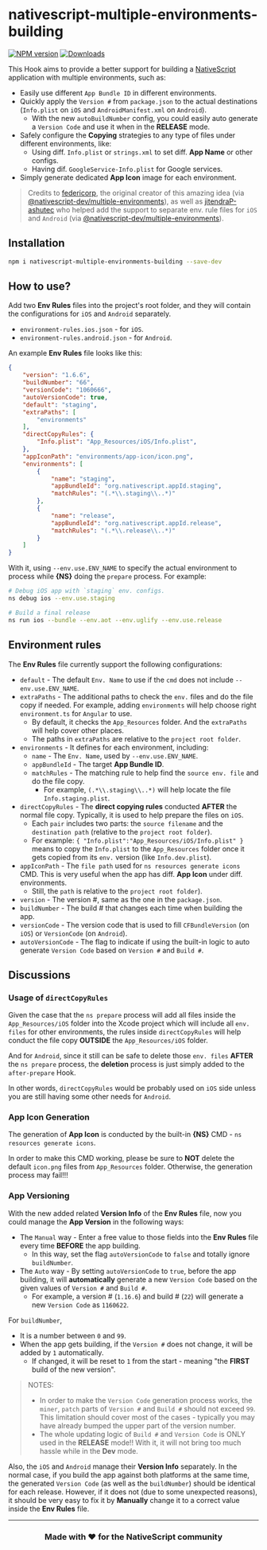 
# nativescript-multiple-environments-building

[![NPM version][npm-image]][npm-url]
[![Downloads][downloads-image]][npm-url]

[npm-image]:http://img.shields.io/npm/v/nativescript-multiple-environments-building.svg
[npm-url]:https://www.npmjs.com/package/nativescript-multiple-environments-building
[downloads-image]:http://img.shields.io/npm/dm/nativescript-multiple-environments-building.svg

This Hook aims to provide a better support for building a [NativeScript](https://nativescript.org/) application with multiple environments, such as:

- Easily use different `App Bundle ID` in different environments.
- Quickly apply the `Version #` from `package.json` to the actual destinations (`Info.plist` on `iOS` and `AndroidManifest.xml` on `Android`).
  - With the new `autoBuildNumber` config, you could easily auto generate a `Version Code` and use it when in the **RELEASE** mode.
- Safely configure the **Copying** strategies to any type of files under different environments, like:
  - Using diff. `Info.plist` or `strings.xml` to set diff. **App Name** or other configs.
  - Having dif. `GoogleService-Info.plist` for Google services.
- Simply generate dedicated **App Icon** image for each environment.

> Credits to [federicorp](https://github.com/federicorp), the original creator of this amazing idea (via [@nativescript-dev/multiple-environments](https://github.com/federicorp/nativescript-dev-multiple-env)), as well as [jitendraP-ashutec](https://github.com/jitendraP-ashutec) who helped add the support to separate env. rule files for `iOS` and `Android` (via [@nativescript-dev/multiple-environments](https://github.com/jitendraP-ashutec/nativescript-dev-multiple-env)).

## Installation

```bash
npm i nativescript-multiple-environments-building --save-dev
```

## How to use?

Add two **Env Rules** files into the project's root folder, and they will contain the configurations for `iOS` and `Android` separately.

- `environment-rules.ios.json` - for `iOS`.
- `environment-rules.android.json` - for `Android`.

An example **Env Rules** file looks like this:

```json
{
    "version": "1.6.6",
    "buildNumber": "66",
    "versionCode": "1060666",
    "autoVersionCode": true,
    "default": "staging",
    "extraPaths": [
        "environments"
    ],
    "directCopyRules": {
        "Info.plist": "App_Resources/iOS/Info.plist",
    },
    "appIconPath": "environments/app-icon/icon.png",
    "environments": [
        {
            "name": "staging",
            "appBundleId": "org.nativescript.appId.staging",
            "matchRules": "(.*\\.staging\\..*)"
        },
        {
            "name": "release",
            "appBundleId": "org.nativescript.appId.release",
            "matchRules": "(.*\\.release\\..*)"
        }
    ]
}
```

With it, using `--env.use.ENV_NAME` to specify the actual environment to process while **{NS}** doing the `prepare` process. For example:

```bash
# Debug iOS app with `staging` env. configs.
ns debug ios --env.use.staging

# Build a final release
ns run ios --bundle --env.aot --env.uglify --env.use.release
```

## Environment rules

The **Env Rules** file currently support the following configurations:

- `default` - The default `Env. Name` to use if the `cmd` does not include `--env.use.ENV_NAME`.
- `extraPaths` - The additional paths to check the `env.` files and do the file copy if needed. For example, adding `environments` will help choose right `environment.ts` for `Angular` to use.
  - By default, it checks the `App_Resources` folder. And the `extraPaths` will help cover other places.
  - The paths in `extraPaths` are relative to the `project root folder`.
- `environments` - It defines for each environment, including:
  - `name` - The `Env. Name`, used by `--env.use.ENV_NAME`.
  - `appBundleId` - The target **App Bundle ID**.
  - `matchRules` - The matching rule to help find the `source env. file` and do the file copy.
    - For example, `(.*\\.staging\\..*)` will help locate the file `Info.staging.plist`.
- `directCopyRules` - The **direct copying rules** conducted **AFTER** the normal file copy. Typically, it is used to help prepare the files on `iOS`.
  - Each `pair` includes two parts: the `source filename` and the `destination path` (relative to the `project root folder`).
  - For example: `{ "Info.plist":"App_Resources/iOS/Info.plist" }` means to copy the `Info.plist` to the `App_Resources` folder once it gets copied from its `env.` version (like `Info.dev.plist`).
- `appIconPath` - The `file path` used for `ns resources generate icons` CMD. This is very useful when the app has diff. **App Icon** under diff. environments.
  - Still, the `path` is relative to the `project root folder`).
- `version` - The version #, same as the one in the `package.json`.
- `buildNumber` - The build # that changes each time when building the app.
- `versionCode` - The version code that is used to fill `CFBundleVersion` (on `iOS`) or `VersionCode` (on `Android`).
- `autoVersionCode` - The flag to indicate if using the built-in logic to auto generate `Version Code` based on `Version #` and `Build #`.

## Discussions

### Usage of `directCopyRules`

Given the case that the `ns prepare` process will add all files inside the `App_Resources/iOS` folder into the Xcode project which will include all `env. files` for other environments, the rules inside `directCopyRules` will help conduct the file copy **OUTSIDE** the `App_Resources/iOS` folder.

And for `Android`, since it still can be safe to delete those `env. files` **AFTER** the `ns prepare` process, the **deletion** process is just simply added to the `after-prepare` Hook.

In other words, `directCopyRules` would be probably used on `iOS` side unless you are still having some other needs for `Android`.

### App Icon Generation

The generation of **App Icon** is conducted by the built-in **{NS}** CMD - `ns resources generate icons`.

In order to make this CMD working, please be sure to **NOT** delete the default `icon.png` files from `App_Resources` folder. Otherwise, the generation process may fail!!!

### App Versioning

With the new added related **Version Info** of the **Env Rules** file, now you could manage the **App Version** in the following ways:

- The `Manual` way - Enter a free value to those fields into the **Env Rules** file every time **BEFORE** the app building.
  - In this way, set the flag `autoVersionCode` to `false` and totally ignore `buildNumber`.
- The `Auto` way - By setting `autoVersionCode` to `true`, before the app building, it will **automatically** generate a new `Version Code` based on the given values of `Version #` and `Build #`.
  - For example, a version # (`1.16.6`) and build # (`22`) will generate a new `Version Code` as `1160622`.

For `buildNumber`,

- It is a number between `0` and `99`.
- When the app gets building, if the `Version #` does not change, it will be added by `1` automatically.
  - If changed, it will be reset to `1` from the start - meaning "the **FIRST** build of the new version".

> NOTES:
>
> - In order to make the `Version Code` generation process works, the `miner`, `patch` parts of `Version #` and `Build #` should not exceed `99`. This limitation should cover most of the cases - typically you may have already bumped the upper part of the version number.
> - The whole updating logic of `Build #` and `Version Code` is ONLY used in the **RELEASE** mode!! With it, it will not bring too much hassle while in the **Dev** mode.

Also, the `iOS` and `Android` manage their **Version Info** separately. In the normal case, if you build the app against both platforms at the same time, the generated `Version Code` (as well as the `buildNumber`) should be identical for each release. However, if it does not (due to some unexpected reasons), it should be very easy to fix it by **Manually** change it to a correct value inside the **Env Rules** file.

<hr>
<h3 align="center">Made with ❤️ for the NativeScript community</h3>
